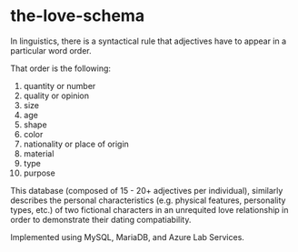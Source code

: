 # the-love-schema

In linguistics, there is a syntactical rule that adjectives have to appear in a particular word order. 

That order is the following:

1. quantity or number
2. quality or opinion
3. size
4. age
5. shape
6. color
7. nationality or place of origin
8. material
9. type
10. purpose

This database (composed of 15 - 20+ adjectives per individual), similarly describes the personal characteristics (e.g. physical features, personality types, etc.) of two fictional characters in an unrequited love relationship in order to demonstrate their dating compatiability. 

Implemented using MySQL, MariaDB, and Azure Lab Services.
